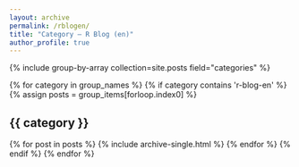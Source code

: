 ```yaml
---
layout: archive
permalink: /rblogen/
title: "Category — R Blog (en)"
author_profile: true
---
```


{% include group-by-array collection=site.posts field="categories" %}

{% for category in group_names %} 
{% if category contains 'r-blog-en' %}
  {% assign posts = group_items[forloop.index0] %}
  <h2 id="{{ category | slugify }}" class="archive__subtitle">{{ category }}</h2>
  {% for post in posts %}
    {% include archive-single.html %}
  {% endfor %}
{% endif %}
{% endfor %}
